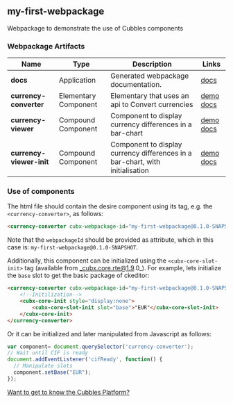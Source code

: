 ## my-first-webpackage
Webpackage to demonstrate the use of Cubbles components
### Webpackage Artifacts
| Name | Type | Description | Links |
|---|---|---|---|
| **docs** | Application | Generated webpackage documentation. | [docs](https://cubbles.world/sandbox/my-first-webpackage@0.1.0-SNAPSHOT/docs/index.html) |
| **currency-converter** | Elementary Component | Elementary that uses an api to Convert currencies | [demo](https://cubbles.world/sandbox/my-first-webpackage@0.1.0-SNAPSHOT/currency-converter/demo/index.html) [docs](https://cubbles.world/sandbox/my-first-webpackage@0.1.0-SNAPSHOT/currency-converter/docs/index.html) |
| **currency-viewer** | Compound Component | Component to display currency differences in a bar-chart | [demo](https://cubbles.world/sandbox/my-first-webpackage@0.1.0-SNAPSHOT/currency-viewer/demo/index.html) [docs](https://cubbles.world/sandbox/my-first-webpackage@0.1.0-SNAPSHOT/currency-viewer/docs/index.html) |
| **currency-viewer-init** | Compound Component | Component to display currency differences in a bar-chart, with initialisation | [demo](https://cubbles.world/sandbox/my-first-webpackage@0.1.0-SNAPSHOT/currency-viewer-init/demo/index.html) [docs](https://cubbles.world/sandbox/my-first-webpackage@0.1.0-SNAPSHOT/currency-viewer-init/docs/index.html) |
### Use of components
The html file should contain the desire component using its tag, e.g. the `<currency-converter>`, as follows:
```html
<currency-converter cubx-webpackage-id="my-first-webpackage@0.1.0-SNAPSHOT"></currency-converter>
```
Note that the `webpackageId` should be provided as attribute, which in this case is: `my-first-webpackage@0.1.0-SNAPSHOT`.

Additionally, this component can be initialized using the `<cubx-core-slot-init>` tag (available from _cubx.core.rte@1.9.0_).
For example, lets initialize the `base` slot to get the basic package of ckeditor:

```html
<currency-converter cubx-webpackage-id="my-first-webpackage@0.1.0-SNAPSHOT">
    <!--Initilization-->
    <cubx-core-init style="display:none">
        <cubx-core-slot-init slot="base">"EUR"</cubx-core-slot-init>
    </cubx-core-init>
</currency-converter>
```

Or it can be initialized and later manipulated from Javascript as follows:

```javascript
var component= document.querySelector('currency-converter');
// Wait until CIF is ready
document.addEventListener('cifReady', function() {
  // Manipulate slots
  component.setBase("EUR");
});
```

[Want to get to know the Cubbles Platform?](https://cubbles.github.io)
